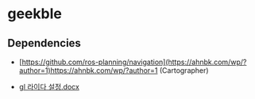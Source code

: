 # geekble

## Dependencies
* [https://github.com/ros-planning/navigation](https://ahnbk.com/wp/?author=1)https://ahnbk.com/wp/?author=1 (Cartographer)

- [gl 라이다 설정.docx](https://github.com/hee5030/geekble/files/13304782/gl.docx)
